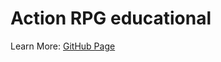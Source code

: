 # Action RPG educational

Learn More: [GitHub Page](https://eneaslari.github.io/ActionRPGeducational/)

